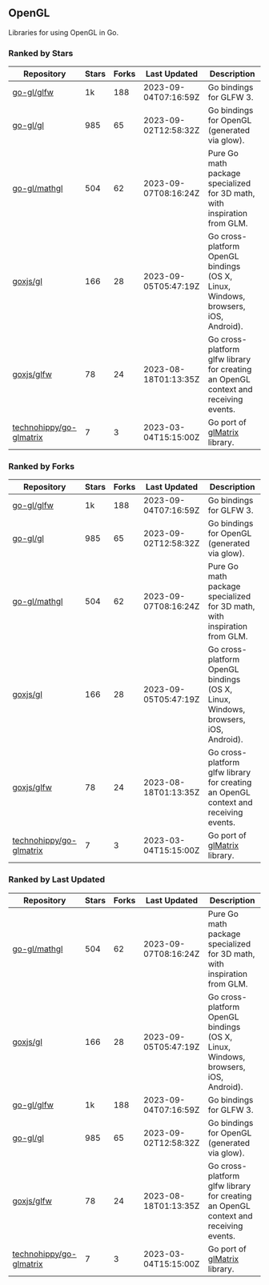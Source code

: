 ## OpenGL

Libraries for using OpenGL in Go.

### Ranked by Stars

| Repository | Stars | Forks | Last Updated | Description | 
|------------|-------|-------|--------------|-------------|
| [go-gl/glfw](https://github.com/go-gl/glfw) | 1k | 188 | 2023-09-04T07:16:59Z |  Go bindings for GLFW 3. |
| [go-gl/gl](https://github.com/go-gl/gl) | 985 | 65 | 2023-09-02T12:58:32Z |  Go bindings for OpenGL (generated via glow). |
| [go-gl/mathgl](https://github.com/go-gl/mathgl) | 504 | 62 | 2023-09-07T08:16:24Z |  Pure Go math package specialized for 3D math, with inspiration from GLM. |
| [goxjs/gl](https://github.com/goxjs/gl) | 166 | 28 | 2023-09-05T05:47:19Z |  Go cross-platform OpenGL bindings (OS X, Linux, Windows, browsers, iOS, Android). |
| [goxjs/glfw](https://github.com/goxjs/glfw) | 78 | 24 | 2023-08-18T01:13:35Z |  Go cross-platform glfw library for creating an OpenGL context and receiving events. |
| [technohippy/go-glmatrix](https://github.com/technohippy/go-glmatrix) | 7 | 3 | 2023-03-04T15:15:00Z |  Go port of [glMatrix](https://glmatrix.net/) library. |

### Ranked by Forks

| Repository | Stars | Forks | Last Updated | Description | 
|------------|-------|-------|--------------|-------------|
| [go-gl/glfw](https://github.com/go-gl/glfw) | 1k | 188 | 2023-09-04T07:16:59Z |  Go bindings for GLFW 3. |
| [go-gl/gl](https://github.com/go-gl/gl) | 985 | 65 | 2023-09-02T12:58:32Z |  Go bindings for OpenGL (generated via glow). |
| [go-gl/mathgl](https://github.com/go-gl/mathgl) | 504 | 62 | 2023-09-07T08:16:24Z |  Pure Go math package specialized for 3D math, with inspiration from GLM. |
| [goxjs/gl](https://github.com/goxjs/gl) | 166 | 28 | 2023-09-05T05:47:19Z |  Go cross-platform OpenGL bindings (OS X, Linux, Windows, browsers, iOS, Android). |
| [goxjs/glfw](https://github.com/goxjs/glfw) | 78 | 24 | 2023-08-18T01:13:35Z |  Go cross-platform glfw library for creating an OpenGL context and receiving events. |
| [technohippy/go-glmatrix](https://github.com/technohippy/go-glmatrix) | 7 | 3 | 2023-03-04T15:15:00Z |  Go port of [glMatrix](https://glmatrix.net/) library. |

### Ranked by Last Updated

| Repository | Stars | Forks | Last Updated | Description | 
|------------|-------|-------|--------------|-------------|
| [go-gl/mathgl](https://github.com/go-gl/mathgl) | 504 | 62 | 2023-09-07T08:16:24Z |  Pure Go math package specialized for 3D math, with inspiration from GLM. |
| [goxjs/gl](https://github.com/goxjs/gl) | 166 | 28 | 2023-09-05T05:47:19Z |  Go cross-platform OpenGL bindings (OS X, Linux, Windows, browsers, iOS, Android). |
| [go-gl/glfw](https://github.com/go-gl/glfw) | 1k | 188 | 2023-09-04T07:16:59Z |  Go bindings for GLFW 3. |
| [go-gl/gl](https://github.com/go-gl/gl) | 985 | 65 | 2023-09-02T12:58:32Z |  Go bindings for OpenGL (generated via glow). |
| [goxjs/glfw](https://github.com/goxjs/glfw) | 78 | 24 | 2023-08-18T01:13:35Z |  Go cross-platform glfw library for creating an OpenGL context and receiving events. |
| [technohippy/go-glmatrix](https://github.com/technohippy/go-glmatrix) | 7 | 3 | 2023-03-04T15:15:00Z |  Go port of [glMatrix](https://glmatrix.net/) library. |

